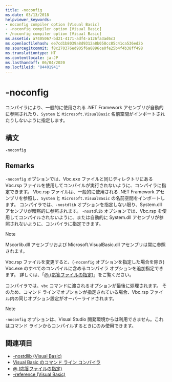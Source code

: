 ```yaml
---
title: -noconfig
ms.date: 03/13/2018
helpviewer_keywords:
- noconfig compiler option [Visual Basic]
- -noconfig compiler option [Visual Basic]
- /noconfig compiler option [Visual Basic]
ms.assetid: a7405067-bd21-4171-adf4-a126fa3ad6c3
ms.openlocfilehash: ee7cd1b8039a8d9312a8b058cc85c41ca536ed2b
ms.sourcegitcommit: f8c270376ed905f6a8896ce0fe25b4f4b38ff498
ms.translationtype: HT
ms.contentlocale: ja-JP
ms.lasthandoff: 06/04/2020
ms.locfileid: "84401941"
---
```

# <a name="-noconfig"></a>-noconfig
コンパイラにより、一般的に使用される .NET Framework アセンブリが自動的に参照されたり、`System` と `Microsoft.VisualBasic` 名前空間がインポートされたりしないように指定します。  
  
## <a name="syntax"></a>構文  
  
```console  
-noconfig  
```  
  
## <a name="remarks"></a>Remarks  
 `-noconfig` オプションでは、Vbc.exe ファイルと同じディレクトリにある Vbc.rsp ファイルを使用してコンパイルが実行されないように、コンパイラに指定できます。 Vbc.rsp ファイルは、一般的に使用される .NET Framework アセンブリを参照し、`System` と `Microsoft.VisualBasic` の名前空間をインポートします。 コンパイラでは、`-nostdlib` オプションを指定しない限り、System.dll アセンブリが暗黙的に参照されます。 `-nostdlib` オプションでは、Vbc.rsp を使用してコンパイルされないように、または自動的に System.dll アセンブリが参照されないように、コンパイラに指定できます。  
  
> [!NOTE]
> Mscorlib.dll アセンブリおよび Microsoft.VisualBasic.dll アセンブリは常に参照されます。  
  
 Vbc.rsp ファイルを変更すると、(`-noconfig` オプションを指定した場合を除き) Vbc.exe のすべてのコンパイルに含めるコンパイラ オプションを追加指定できます。 詳しくは、「[@ (応答ファイルの指定)](specify-response-file.md)」をご覧ください。  
  
 コンパイラでは、`vbc` コマンドに渡されるオプションが最後に処理されます。 そのため、コマンド ラインでオプションが指定されている場合、Vbc.rsp ファイル内の同じオプション設定がオーバーライドされます。  
  
> [!NOTE]
> `-noconfig` オプションは、Visual Studio 開発環境からは利用できません。これはコマンド ラインからコンパイルするときにのみ使用できます。  
  
## <a name="see-also"></a>関連項目

- [-nostdlib (Visual Basic)](nostdlib.md)
- [Visual Basic のコマンド ライン コンパイラ](index.md)
- [@ (応答ファイルの指定)](specify-response-file.md)
- [-reference (Visual Basic)](reference.md)
